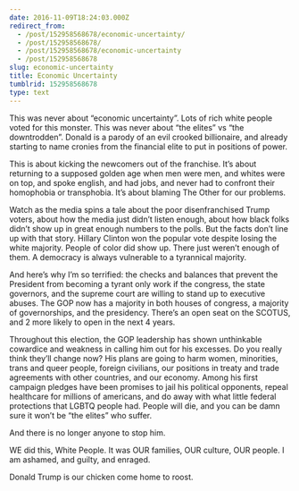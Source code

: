 ```yaml
---
date: 2016-11-09T18:24:03.000Z
redirect_from:
  - /post/152958568678/economic-uncertainty/
  - /post/152958568678/
  - /post/152958568678/economic-uncertainty
  - /post/152958568678
slug: economic-uncertainty
title: Economic Uncertainty
tumblrid: 152958568678
type: text
---
```

<p>This was never about &ldquo;economic uncertainty&rdquo;. Lots of rich white people voted for this monster. This was never about &ldquo;the elites&rdquo; vs &ldquo;the downtrodden&rdquo;. Donald is a parody of an evil crooked billionaire, and already starting to name cronies from the financial elite to put in positions of power.</p>

<p>This is about kicking the newcomers out of the franchise. It&rsquo;s about returning to a supposed golden age when men were men, and whites were on top, and spoke english, and had jobs, and never had to confront their homophobia or transphobia. It&rsquo;s about blaming The Other for our problems.</p>

<p>Watch as the media spins a tale about the poor disenfranchised Trump voters, about how the media just didn&rsquo;t listen enough, about how black folks didn&rsquo;t show up in great enough numbers to the polls.
But the facts don&rsquo;t line up with that story. Hillary Clinton won the popular vote despite losing the white majority. People of color did show up. There just weren&rsquo;t enough of them. A democracy is always vulnerable to a tyrannical majority.</p>

<p>And here&rsquo;s why I&rsquo;m so terrified: the checks and balances that prevent the President from becoming a tyrant only work if the congress, the state governors, and the supreme court are willing to stand up to executive abuses. The GOP now has a majority in both houses of congress, a majority of governorships, and the presidency. There&rsquo;s an open seat on the SCOTUS, and 2 more likely to open in the next 4 years.</p>

<p>Throughout this election, the GOP leadership has shown unthinkable cowardice and weakness in calling him out for his excesses. Do you really think they&rsquo;ll change now? His plans are going to harm women, minorities, trans and queer people, foreign civilians, our positions in treaty and trade agreements with other countries, and our economy. 
Among his first campaign pledges have been promises to jail his political opponents, repeal healthcare for millions of americans, and do away with what little federal protections that LGBTQ people had. People will die, and you can be damn sure it won&rsquo;t be &ldquo;the elites&rdquo; who suffer.</p>

<p>And there is no longer anyone to stop him.</p>

<p>WE did this, White People. It was OUR families, OUR culture, OUR people. I am ashamed, and guilty, and enraged.</p>

<p>Donald Trump is our chicken come home to roost.</p>
